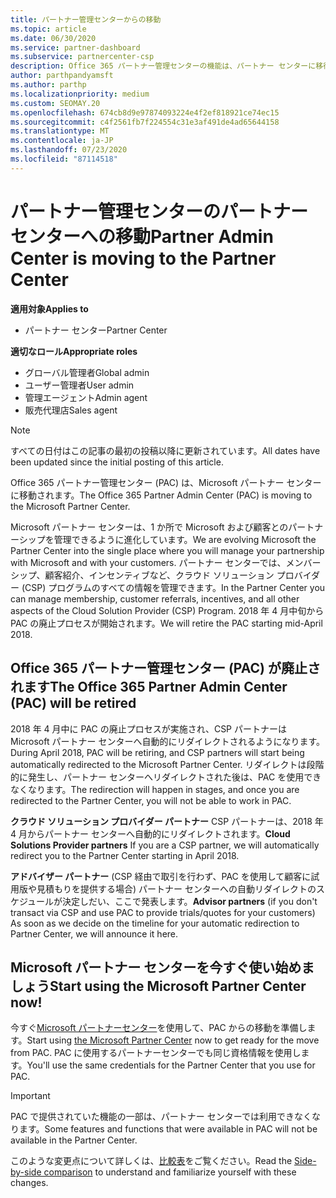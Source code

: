 ```yaml
---
title: パートナー管理センターからの移動
ms.topic: article
ms.date: 06/30/2020
ms.service: partner-dashboard
ms.subservice: partnercenter-csp
description: Office 365 パートナー管理センターの機能は、パートナー センターに移行されます。
author: parthpandyamsft
ms.author: parthp
ms.localizationpriority: medium
ms.custom: SEOMAY.20
ms.openlocfilehash: 674cb8d9e97874093224e4f2ef818921ce74ec15
ms.sourcegitcommit: c4f2561fb7f224554c31e3af491de4ad65644158
ms.translationtype: MT
ms.contentlocale: ja-JP
ms.lasthandoff: 07/23/2020
ms.locfileid: "87114518"
---
```

# <a name="partner-admin-center-is-moving-to-the-partner-center"></a><span data-ttu-id="41885-103">パートナー管理センターのパートナー センターへの移動</span><span class="sxs-lookup"><span data-stu-id="41885-103">Partner Admin Center is moving to the Partner Center</span></span>

<span data-ttu-id="41885-104">**適用対象**</span><span class="sxs-lookup"><span data-stu-id="41885-104">**Applies to**</span></span>

- <span data-ttu-id="41885-105">パートナー センター</span><span class="sxs-lookup"><span data-stu-id="41885-105">Partner Center</span></span>

<span data-ttu-id="41885-106">**適切なロール**</span><span class="sxs-lookup"><span data-stu-id="41885-106">**Appropriate roles**</span></span>
- <span data-ttu-id="41885-107">グローバル管理者</span><span class="sxs-lookup"><span data-stu-id="41885-107">Global admin</span></span>
- <span data-ttu-id="41885-108">ユーザー管理者</span><span class="sxs-lookup"><span data-stu-id="41885-108">User admin</span></span>
- <span data-ttu-id="41885-109">管理エージェント</span><span class="sxs-lookup"><span data-stu-id="41885-109">Admin agent</span></span>
- <span data-ttu-id="41885-110">販売代理店</span><span class="sxs-lookup"><span data-stu-id="41885-110">Sales agent</span></span>

> [!NOTE]  
> <span data-ttu-id="41885-111">すべての日付はこの記事の最初の投稿以降に更新されています。</span><span class="sxs-lookup"><span data-stu-id="41885-111">All dates have been updated since the initial posting of this article.</span></span>

<span data-ttu-id="41885-112">Office 365 パートナー管理センター (PAC) は、Microsoft パートナー センターに移動されます。</span><span class="sxs-lookup"><span data-stu-id="41885-112">The Office 365 Partner Admin Center (PAC) is moving to the Microsoft Partner Center.</span></span>

<span data-ttu-id="41885-113">Microsoft パートナー センターは、1 か所で Microsoft および顧客とのパートナーシップを管理できるように進化しています。</span><span class="sxs-lookup"><span data-stu-id="41885-113">We are evolving Microsoft the Partner Center into the single place where you will manage your partnership with Microsoft and with your customers.</span></span> <span data-ttu-id="41885-114">パートナー センターでは、メンバーシップ、顧客紹介、インセンティブなど、クラウド ソリューション プロバイダー (CSP) プログラムのすべての情報を管理できます。</span><span class="sxs-lookup"><span data-stu-id="41885-114">In the Partner Center you can manage membership, customer referrals, incentives, and all other aspects of the Cloud Solution Provider (CSP) Program.</span></span> <span data-ttu-id="41885-115">2018 年 4 月中旬から PAC の廃止プロセスが開始されます。</span><span class="sxs-lookup"><span data-stu-id="41885-115">We will retire the PAC starting mid-April 2018.</span></span>

## <a name="the-office-365-partner-admin-center-pac-will-be-retired"></a><span data-ttu-id="41885-116">Office 365 パートナー管理センター (PAC) が廃止されます</span><span class="sxs-lookup"><span data-stu-id="41885-116">The Office 365 Partner Admin Center (PAC) will be retired</span></span>

<span data-ttu-id="41885-117">2018 年 4 月中に PAC の廃止プロセスが実施され、CSP パートナーは Microsoft パートナー センターへ自動的にリダイレクトされるようになります。</span><span class="sxs-lookup"><span data-stu-id="41885-117">During April 2018, PAC will be retiring, and CSP partners will start being automatically redirected to the Microsoft Partner Center.</span></span> <span data-ttu-id="41885-118">リダイレクトは段階的に発生し、パートナー センターへリダイレクトされた後は、PAC を使用できなくなります。</span><span class="sxs-lookup"><span data-stu-id="41885-118">The redirection will happen in stages, and once you are redirected to the Partner Center, you will not be able to work in PAC.</span></span> 

<span data-ttu-id="41885-119">**クラウド ソリューション プロバイダー パートナー** CSP パートナーは、2018 年 4 月からパートナー センターへ自動的にリダイレクトされます。</span><span class="sxs-lookup"><span data-stu-id="41885-119">**Cloud Solutions Provider partners** If you are a CSP partner, we will automatically redirect you to the Partner Center starting in April 2018.</span></span> 

<span data-ttu-id="41885-120">**アドバイザー パートナー** (CSP 経由で取引を行わず、PAC を使用して顧客に試用版や見積もりを提供する場合) パートナー センターへの自動リダイレクトのスケジュールが決定しだい、ここで発表します。</span><span class="sxs-lookup"><span data-stu-id="41885-120">**Advisor partners** (if you don't transact via CSP and use PAC to provide trials/quotes for your customers) As soon as we decide on the timeline for your automatic redirection to Partner Center, we will announce it here.</span></span> 

## <a name="start-using-the-microsoft-partner-center-now"></a><span data-ttu-id="41885-121">Microsoft パートナー センターを今すぐ使い始めましょう</span><span class="sxs-lookup"><span data-stu-id="41885-121">Start using the Microsoft Partner Center now!</span></span>

<span data-ttu-id="41885-122">今すぐ[Microsoft パートナーセンター](https://partnercenter.microsoft.com/)を使用して、PAC からの移動を準備します。</span><span class="sxs-lookup"><span data-stu-id="41885-122">Start using [the Microsoft Partner Center](https://partnercenter.microsoft.com/) now to get ready for the move from PAC.</span></span>  <span data-ttu-id="41885-123">PAC に使用するパートナーセンターでも同じ資格情報を使用します。</span><span class="sxs-lookup"><span data-stu-id="41885-123">You'll use the same credentials for the Partner Center that you use for PAC.</span></span>

> [!IMPORTANT]  
> <span data-ttu-id="41885-124">PAC で提供されていた機能の一部は、パートナー センターでは利用できなくなります。</span><span class="sxs-lookup"><span data-stu-id="41885-124">Some features and functions that were available in PAC will not be available in the Partner Center.</span></span>

 <span data-ttu-id="41885-125">このような変更点について詳しくは、[比較表](moving-from-pac-to-pc.md)をご覧ください。</span><span class="sxs-lookup"><span data-stu-id="41885-125">Read the [Side-by-side comparison](moving-from-pac-to-pc.md) to understand and familiarize yourself with these changes.</span></span> 